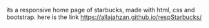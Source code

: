 its a responsive home page of starbucks, made with html, css and bootstrap. here is the link https://allajahzan.github.io/respStarbucks/
